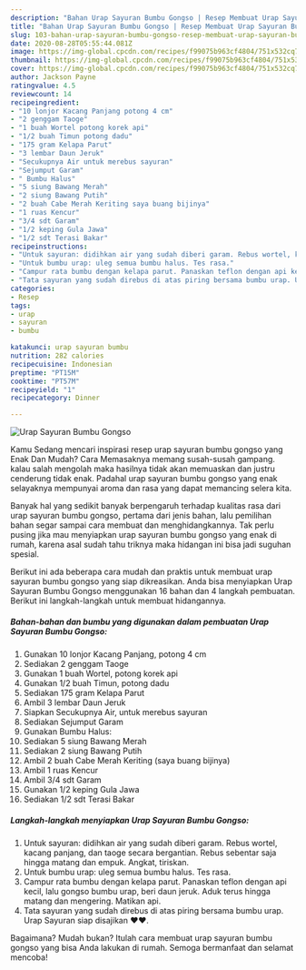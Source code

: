 ```yaml
---
description: "Bahan Urap Sayuran Bumbu Gongso | Resep Membuat Urap Sayuran Bumbu Gongso Yang Enak Dan Lezat"
title: "Bahan Urap Sayuran Bumbu Gongso | Resep Membuat Urap Sayuran Bumbu Gongso Yang Enak Dan Lezat"
slug: 103-bahan-urap-sayuran-bumbu-gongso-resep-membuat-urap-sayuran-bumbu-gongso-yang-enak-dan-lezat
date: 2020-08-28T05:55:44.081Z
image: https://img-global.cpcdn.com/recipes/f99075b963cf4804/751x532cq70/urap-sayuran-bumbu-gongso-foto-resep-utama.jpg
thumbnail: https://img-global.cpcdn.com/recipes/f99075b963cf4804/751x532cq70/urap-sayuran-bumbu-gongso-foto-resep-utama.jpg
cover: https://img-global.cpcdn.com/recipes/f99075b963cf4804/751x532cq70/urap-sayuran-bumbu-gongso-foto-resep-utama.jpg
author: Jackson Payne
ratingvalue: 4.5
reviewcount: 14
recipeingredient:
- "10 lonjor Kacang Panjang potong 4 cm"
- "2 genggam Taoge"
- "1 buah Wortel potong korek api"
- "1/2 buah Timun potong dadu"
- "175 gram Kelapa Parut"
- "3 lembar Daun Jeruk"
- "Secukupnya Air untuk merebus sayuran"
- "Sejumput Garam"
- " Bumbu Halus"
- "5 siung Bawang Merah"
- "2 siung Bawang Putih"
- "2 buah Cabe Merah Keriting saya buang bijinya"
- "1 ruas Kencur"
- "3/4 sdt Garam"
- "1/2 keping Gula Jawa"
- "1/2 sdt Terasi Bakar"
recipeinstructions:
- "Untuk sayuran: didihkan air yang sudah diberi garam. Rebus wortel, kacang panjang, dan taoge secara bergantian. Rebus sebentar saja hingga matang dan empuk. Angkat, tiriskan."
- "Untuk bumbu urap: uleg semua bumbu halus. Tes rasa."
- "Campur rata bumbu dengan kelapa parut. Panaskan teflon dengan api kecil, lalu gongso bumbu urap, beri daun jeruk. Aduk terus hingga matang dan mengering. Matikan api."
- "Tata sayuran yang sudah direbus di atas piring bersama bumbu urap. Urap Sayuran siap disajikan ♥️♥️."
categories:
- Resep
tags:
- urap
- sayuran
- bumbu

katakunci: urap sayuran bumbu 
nutrition: 282 calories
recipecuisine: Indonesian
preptime: "PT15M"
cooktime: "PT57M"
recipeyield: "1"
recipecategory: Dinner

---
```



![Urap Sayuran Bumbu Gongso](https://img-global.cpcdn.com/recipes/f99075b963cf4804/751x532cq70/urap-sayuran-bumbu-gongso-foto-resep-utama.jpg)

Kamu Sedang mencari inspirasi resep urap sayuran bumbu gongso yang Enak Dan Mudah? Cara Memasaknya memang susah-susah gampang. kalau salah mengolah maka hasilnya tidak akan memuaskan dan justru cenderung tidak enak. Padahal urap sayuran bumbu gongso yang enak selayaknya mempunyai aroma dan rasa yang dapat memancing selera kita.



Banyak hal yang sedikit banyak berpengaruh terhadap kualitas rasa dari urap sayuran bumbu gongso, pertama dari jenis bahan, lalu pemilihan bahan segar sampai cara membuat dan menghidangkannya. Tak perlu pusing jika mau menyiapkan urap sayuran bumbu gongso yang enak di rumah, karena asal sudah tahu triknya maka hidangan ini bisa jadi suguhan spesial.


Berikut ini ada beberapa cara mudah dan praktis untuk membuat urap sayuran bumbu gongso yang siap dikreasikan. Anda bisa menyiapkan Urap Sayuran Bumbu Gongso menggunakan 16 bahan dan 4 langkah pembuatan. Berikut ini langkah-langkah untuk membuat hidangannya.

<!--inarticleads1-->

##### Bahan-bahan dan bumbu yang digunakan dalam pembuatan Urap Sayuran Bumbu Gongso:

1. Gunakan 10 lonjor Kacang Panjang, potong 4 cm
1. Sediakan 2 genggam Taoge
1. Gunakan 1 buah Wortel, potong korek api
1. Gunakan 1/2 buah Timun, potong dadu
1. Sediakan 175 gram Kelapa Parut
1. Ambil 3 lembar Daun Jeruk
1. Siapkan Secukupnya Air, untuk merebus sayuran
1. Sediakan Sejumput Garam
1. Gunakan  Bumbu Halus:
1. Sediakan 5 siung Bawang Merah
1. Sediakan 2 siung Bawang Putih
1. Ambil 2 buah Cabe Merah Keriting (saya buang bijinya)
1. Ambil 1 ruas Kencur
1. Ambil 3/4 sdt Garam
1. Gunakan 1/2 keping Gula Jawa
1. Sediakan 1/2 sdt Terasi Bakar




<!--inarticleads2-->

##### Langkah-langkah menyiapkan Urap Sayuran Bumbu Gongso:

1. Untuk sayuran: didihkan air yang sudah diberi garam. Rebus wortel, kacang panjang, dan taoge secara bergantian. Rebus sebentar saja hingga matang dan empuk. Angkat, tiriskan.
1. Untuk bumbu urap: uleg semua bumbu halus. Tes rasa.
1. Campur rata bumbu dengan kelapa parut. Panaskan teflon dengan api kecil, lalu gongso bumbu urap, beri daun jeruk. Aduk terus hingga matang dan mengering. Matikan api.
1. Tata sayuran yang sudah direbus di atas piring bersama bumbu urap. Urap Sayuran siap disajikan ♥️♥️.




Bagaimana? Mudah bukan? Itulah cara membuat urap sayuran bumbu gongso yang bisa Anda lakukan di rumah. Semoga bermanfaat dan selamat mencoba!
